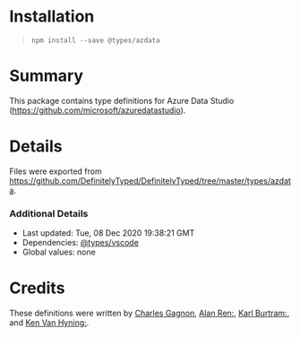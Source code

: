 # Installation
> `npm install --save @types/azdata`

# Summary
This package contains type definitions for Azure Data Studio (https://github.com/microsoft/azuredatastudio).

# Details
Files were exported from https://github.com/DefinitelyTyped/DefinitelyTyped/tree/master/types/azdata.

### Additional Details
 * Last updated: Tue, 08 Dec 2020 19:38:21 GMT
 * Dependencies: [@types/vscode](https://npmjs.com/package/@types/vscode)
 * Global values: none

# Credits
These definitions were written by [Charles Gagnon](https://github.com/Charles-Gagnon), [Alan Ren:](https://github.com/alanrenmsft), [Karl Burtram:](https://github.com/kburtram), and [Ken Van Hyning:](https://github.com/kenvanhyning).
